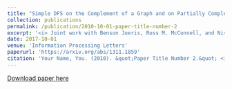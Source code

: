 ```yaml
---
title: "Simple DFS on the Complement of a Graph and on Partially Complemented Digraphs"
collection: publications
permalink: /publication/2010-10-01-paper-title-number-2
excerpt: '<i> Joint work with Benson Joeris, Ross M. McConnell, and Nissa Osheim</i>.'
date: 2017-10-01
venue: 'Information Processing Letters'
paperurl: 'https://arxiv.org/abs/1311.1859'
citation: 'Your Name, You. (2010). &quot;Paper Title Number 2.&quot; <i>Journal 1</i>. 1(2).'
---
```


[Download paper here](http://academicpages.github.io/files/paper2.pdf)

